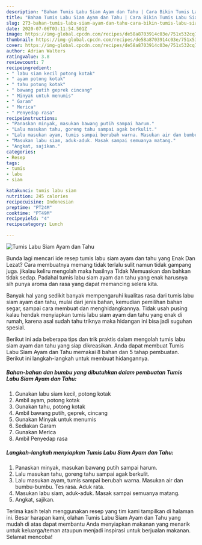 ```yaml
---
description: "Bahan Tumis Labu Siam Ayam dan Tahu | Cara Bikin Tumis Labu Siam Ayam dan Tahu Yang Bikin Ngiler"
title: "Bahan Tumis Labu Siam Ayam dan Tahu | Cara Bikin Tumis Labu Siam Ayam dan Tahu Yang Bikin Ngiler"
slug: 273-bahan-tumis-labu-siam-ayam-dan-tahu-cara-bikin-tumis-labu-siam-ayam-dan-tahu-yang-bikin-ngiler
date: 2020-07-06T03:11:54.501Z
image: https://img-global.cpcdn.com/recipes/de58a8703914c03e/751x532cq70/tumis-labu-siam-ayam-dan-tahu-foto-resep-utama.jpg
thumbnail: https://img-global.cpcdn.com/recipes/de58a8703914c03e/751x532cq70/tumis-labu-siam-ayam-dan-tahu-foto-resep-utama.jpg
cover: https://img-global.cpcdn.com/recipes/de58a8703914c03e/751x532cq70/tumis-labu-siam-ayam-dan-tahu-foto-resep-utama.jpg
author: Adrian Walters
ratingvalue: 3.8
reviewcount: 7
recipeingredient:
- " labu siam kecil potong kotak"
- " ayam potong kotak"
- " tahu potong kotak"
- " bawang putih geprek cincang"
- " Minyak untuk menumis"
- " Garam"
- " Merica"
- " Penyedap rasa"
recipeinstructions:
- "Panaskan minyak, masukan bawang putih sampai harum."
- "Lalu masukan tahu, goreng tahu sampai agak berkulit."
- "Lalu masukan ayam, tumis sampai berubah warna. Masukan air dan bumbu-bumbu. Tes rasa. Aduk rata."
- "Masukan labu siam, aduk-aduk. Masak sampai semuanya matang."
- "Angkat, sajikan."
categories:
- Resep
tags:
- tumis
- labu
- siam

katakunci: tumis labu siam 
nutrition: 245 calories
recipecuisine: Indonesian
preptime: "PT24M"
cooktime: "PT49M"
recipeyield: "4"
recipecategory: Lunch

---
```



![Tumis Labu Siam Ayam dan Tahu](https://img-global.cpcdn.com/recipes/de58a8703914c03e/751x532cq70/tumis-labu-siam-ayam-dan-tahu-foto-resep-utama.jpg)

Bunda lagi mencari ide resep tumis labu siam ayam dan tahu yang Enak Dan Lezat? Cara membuatnya memang tidak terlalu sulit namun tidak gampang juga. jikalau keliru mengolah maka hasilnya Tidak Memuaskan dan bahkan tidak sedap. Padahal tumis labu siam ayam dan tahu yang enak harusnya sih punya aroma dan rasa yang dapat memancing selera kita.

Banyak hal yang sedikit banyak mempengaruhi kualitas rasa dari tumis labu siam ayam dan tahu, mulai dari jenis bahan, kemudian pemilihan bahan segar, sampai cara membuat dan menghidangkannya. Tidak usah pusing kalau hendak menyiapkan tumis labu siam ayam dan tahu yang enak di rumah, karena asal sudah tahu triknya maka hidangan ini bisa jadi suguhan spesial.




Berikut ini ada beberapa tips dan trik praktis dalam mengolah tumis labu siam ayam dan tahu yang siap dikreasikan. Anda dapat membuat Tumis Labu Siam Ayam dan Tahu memakai 8 bahan dan 5 tahap pembuatan. Berikut ini langkah-langkah untuk membuat hidangannya.

<!--inarticleads1-->

##### Bahan-bahan dan bumbu yang dibutuhkan dalam pembuatan Tumis Labu Siam Ayam dan Tahu:

1. Gunakan  labu siam kecil, potong kotak
1. Ambil  ayam, potong kotak
1. Gunakan  tahu, potong kotak
1. Ambil  bawang putih, geprek, cincang
1. Gunakan  Minyak untuk menumis
1. Sediakan  Garam
1. Gunakan  Merica
1. Ambil  Penyedap rasa




<!--inarticleads2-->

##### Langkah-langkah menyiapkan Tumis Labu Siam Ayam dan Tahu:

1. Panaskan minyak, masukan bawang putih sampai harum.
1. Lalu masukan tahu, goreng tahu sampai agak berkulit.
1. Lalu masukan ayam, tumis sampai berubah warna. Masukan air dan bumbu-bumbu. Tes rasa. Aduk rata.
1. Masukan labu siam, aduk-aduk. Masak sampai semuanya matang.
1. Angkat, sajikan.




Terima kasih telah menggunakan resep yang tim kami tampilkan di halaman ini. Besar harapan kami, olahan Tumis Labu Siam Ayam dan Tahu yang mudah di atas dapat membantu Anda menyiapkan makanan yang menarik untuk keluarga/teman ataupun menjadi inspirasi untuk berjualan makanan. Selamat mencoba!

